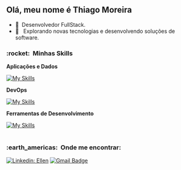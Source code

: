 ## Olá, meu nome é <strong>Thiago Moreira</strong>
- 🏬 &nbsp;Desenvolvedor FullStack.
- 🔭 &nbsp; Explorando novas tecnologias e desenvolvendo soluções de software.

<h3> :rocket: &nbsp;Minhas Skills </h3>

**Aplicações e Dados**

  [![My Skills](https://skillicons.dev/icons?i=nodejs,typescript,react,java,php,laravel,mysql,spring,maven,bootstrap,jquery,js,html,css)]()
  
**DevOps**

[![My Skills](https://skillicons.dev/icons?i=git,github,docker)](https://skillicons.dev)
  
**Ferramentas de Desenvolvimento**

[![My Skills](https://skillicons.dev/icons?i=visualstudio,eclipse,idea)](https://skillicons.dev)
  <br/>
<br/>
<h3> :earth_americas: &nbsp;Onde me encontrar: </h3> 

[![Linkedin: Ellen](https://img.shields.io/badge/-ellendias-blue?style=flat-square&logo=Linkedin&logoColor=white&link=https://www.linkedin.com/in/trmoreira/)](https://www.linkedin.com/in/trmoreira/)
[![Gmail Badge](https://img.shields.io/badge/-ellencdiass@gmail.com-006bed?style=flat-square&logo=Gmail&logoColor=white&link=mailto:loganguns@gmail.com)](mailto:loganguns@gmail.com)
